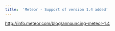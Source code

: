 ```yaml
---
title:	'Meteor - Support of version 1.4 added'
---
```


http://info.meteor.com/blog/announcing-meteor-1.4
